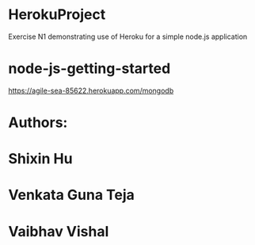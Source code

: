 # HerokuProject
Exercise N1 demonstrating use of Heroku for a simple node.js application


# node-js-getting-started

https://agile-sea-85622.herokuapp.com/mongodb

# Authors: 
# Shixin Hu
# Venkata Guna Teja
# Vaibhav Vishal
